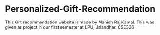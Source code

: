 # Personalized-Gift-Recommendation
This Gift recommendation website is made by Manish Raj Kamal. This was given as project in our first semester at LPU, Jalandhar. CSE326
